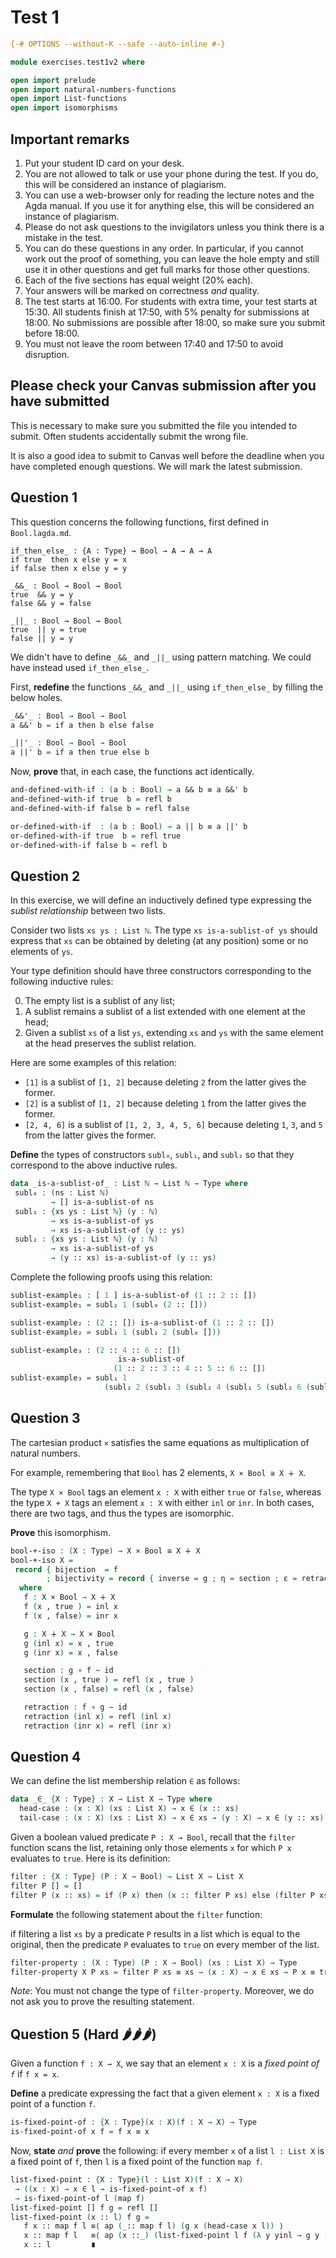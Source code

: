 # Test 1

```agda
{-# OPTIONS --without-K --safe --auto-inline #-}

module exercises.test1v2 where

open import prelude
open import natural-numbers-functions
open import List-functions
open import isomorphisms
```

## Important remarks
1. Put your student ID card on your desk.
1. You are not allowed to talk or use your phone during the test. If you do,
this will be considered an instance of plagiarism.
1. You can use a web-browser only for reading the lecture notes and the Agda
manual. If you use it for anything else, this will be considered an instance
of plagiarism.
1. Please do not ask questions to the invigilators unless you think there is a
mistake in the test.
1. You can do these questions in any order. In particular, if you cannot work
out the proof of something, you can leave the hole empty and still use it in
other questions and get full marks for those other questions.
1. Each of the five sections has equal weight (20% each).
1. Your answers will be marked on correctness *and* quality.
1. The test starts at 16:00. For students with extra time, your test starts at 15:30.
All students finish at 17:50, with 5% penalty for submissions at 18:00. No submissions are possible after 18:00, so make sure you submit before 18:00.
1. You must not leave the room between 17:40 and 17:50 to avoid disruption.

## Please check your Canvas submission after you have submitted

This is necessary to make sure you submitted the file you intended to submit. Often students accidentally submit the wrong file.

It is also a good idea to submit to Canvas well before the deadline when you have completed enough questions. We will mark the latest submission.

## Question 1

This question concerns the following functions, first defined in `Bool.lagda.md`.

```agdacode
if_then_else_ : {A : Type} → Bool → A → A → A
if true  then x else y = x
if false then x else y = y

_&&_ : Bool → Bool → Bool
true  && y = y
false && y = false

_||_ : Bool → Bool → Bool
true  || y = true
false || y = y
```

We didn't have to define `_&&_` and `_||_` using pattern matching.
We could have instead used `if_then_else_`.

First, **redefine** the functions `_&&_` and `_||_` using `if_then_else_` by filling the below holes.

```agda
_&&'_ : Bool → Bool → Bool
a &&' b = if a then b else false

_||'_ : Bool → Bool → Bool
a ||' b = if a then true else b
```

Now, **prove** that, in each case, the functions act identically.

```agda
and-defined-with-if : (a b : Bool) → a && b ≡ a &&' b
and-defined-with-if true  b = refl b
and-defined-with-if false b = refl false

or-defined-with-if  : (a b : Bool) → a || b ≡ a ||' b
or-defined-with-if true  b = refl true
or-defined-with-if false b = refl b
```

## Question 2

In this exercise, we will define an inductively defined type expressing the
_sublist relationship_ between two lists.

Consider two lists `xs ys : List ℕ`. The type `xs is-a-sublist-of ys` should
express that `xs` can be obtained by deleting (at any position) some or no
elements of `ys`.

Your type definition should have three constructors corresponding
to the following inductive rules:

0. The empty list is a sublist of any list;
1. A sublist remains a sublist of a list extended with one element at the head;
2. Given a sublist `xs` of a list `ys`, extending `xs` and `ys` with the same
   element at the head preserves the sublist relation.

Here are some examples of this relation:

- `[1]` is a sublist of `[1, 2]` because deleting `2` from the latter gives
  the former.
- `[2]` is a sublist of `[1, 2]` because deleting `1` from the latter gives
  the former.
- `[2, 4, 6]` is a sublist of `[1, 2, 3, 4, 5, 6]` because deleting `1`,
  `3`, and `5` from the latter gives the former.

**Define** the types of constructors `subl₀`, `subl₁`, and `subl₂` so that
they correspond to the above inductive rules.

```agda
data _is-a-sublist-of_ : List ℕ → List ℕ → Type where
 subl₀ : (ns : List ℕ)
         → [] is-a-sublist-of ns
 subl₁ : {xs ys : List ℕ} (y : ℕ)
         → xs is-a-sublist-of ys
         → xs is-a-sublist-of (y :: ys)
 subl₂ : {xs ys : List ℕ} (y : ℕ)
         → xs is-a-sublist-of ys
         → (y :: xs) is-a-sublist-of (y :: ys)
```

Complete the following proofs using this relation:

```agda
sublist-example₁ : [ 1 ] is-a-sublist-of (1 :: 2 :: [])
sublist-example₁ = subl₂ 1 (subl₀ (2 :: []))

sublist-example₂ : (2 :: []) is-a-sublist-of (1 :: 2 :: [])
sublist-example₂ = subl₁ 1 (subl₂ 2 (subl₀ []))

sublist-example₃ : (2 :: 4 :: 6 :: [])
                        is-a-sublist-of
                       (1 :: 2 :: 3 :: 4 :: 5 :: 6 :: [])
sublist-example₃ = subl₁ 1
                     (subl₂ 2 (subl₁ 3 (subl₂ 4 (subl₁ 5 (subl₂ 6 (subl₀ []))))))
```

## Question 3

The cartesian product `×` satisfies the same equations as multiplication of
natural numbers.

For example, remembering that `Bool` has 2 elements, `X × Bool ≅ X ∔ X`.

The type `X × Bool` tags an element `x : X` with either `true` or `false`,
whereas the type `X + X` tags an element `x : X` with either `inl` or `inr`.
In both cases, there are two tags, and thus the types are isomorphic.

**Prove** this isomorphism.

```agda
bool-+-iso : (X : Type) → X × Bool ≅ X ∔ X
bool-+-iso X =
 record { bijection  = f
        ; bijectivity = record { inverse = g ; η = section ; ε = retraction } }
  where
   f : X × Bool → X ∔ X
   f (x , true ) = inl x
   f (x , false) = inr x

   g : X ∔ X → X × Bool
   g (inl x) = x , true
   g (inr x) = x , false

   section : g ∘ f ∼ id
   section (x , true ) = refl (x , true )
   section (x , false) = refl (x , false)

   retraction : f ∘ g ∼ id
   retraction (inl x) = refl (inl x)
   retraction (inr x) = refl (inr x)
```

## Question 4 

We can define the list membership relation `∈` as follows:

```agda
data _∈_ {X : Type} : X → List X → Type where
  head-case : (x : X) (xs : List X) → x ∈ (x :: xs)
  tail-case : (x : X) (xs : List X) → x ∈ xs → (y : X) → x ∈ (y :: xs)
```

Given a boolean valued predicate `P : X → Bool`, recall that the
`filter` function scans the list, retaining only those elements `x`
for which `P x` evaluates to `true`.  Here is its definition:

```agda
filter : {X : Type} (P : X → Bool) → List X → List X
filter P [] = []
filter P (x :: xs) = if (P x) then (x :: filter P xs) else (filter P xs)
```

**Formulate** the following statement about the `filter` function:

if filtering a list `xs` by a predicate `P` results in a list which is
equal to the original, then the predicate `P` evaluates to `true` on
every member of the list.


```agda
filter-property : (X : Type) (P : X → Bool) (xs : List X) → Type
filter-property X P xs = filter P xs ≡ xs → (x : X) → x ∈ xs → P x ≡ true
```

*Note*: You must not change the type of `filter-property`.  Moreover,
 we do not ask you to prove the resulting statement.

## Question 5 (Hard 🌶🌶🌶) 

Given a function `f : X → X`, we say that an element `x : X` is a 
*fixed point of `f`* if `f x = x`. 

**Define** a predicate expressing the fact that a given element `x : X`
is a fixed point of a function `f`.

```agda
is-fixed-point-of : {X : Type}(x : X)(f : X → X) → Type
is-fixed-point-of x f = f x ≡ x
```
Now, **state** *and* **prove** the following: if every member `x` of
a list `l : List X` is a fixed point of `f`, then `l` is a fixed point
of the function `map f`.

```agda
list-fixed-point : {X : Type}(l : List X)(f : X → X)
 → ((x : X) → x ∈ l → is-fixed-point-of x f)
 → is-fixed-point-of l (map f)
list-fixed-point [] f g = refl []
list-fixed-point (x :: l) f g = 
   f x :: map f l ≡⟨ ap (_:: map f l) (g x (head-case x l)) ⟩
   x :: map f l   ≡⟨ ap (x ::_) (list-fixed-point l f (λ y yinl → g y (tail-case y l yinl x))) ⟩
   x :: l         ∎
```
